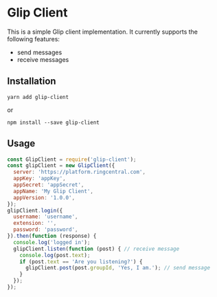 # Glip Client

This is a simple Glip client implementation. It currently supports the following features:

- send messages
- receive messages


## Installation

```
yarn add glip-client
```

or

```
npm install --save glip-client
```


## Usage

```javascript
const GlipClient = require('glip-client');
const glipClient = new GlipClient({
  server: 'https://platform.ringcentral.com',
  appKey: 'appKey',
  appSecret: 'appSecret',
  appName: 'My Glip Client',
  appVersion: '1.0.0',
});
glipClient.login({
  username: 'username',
  extension: '',
  password: 'password',
}).then(function (response) {
  console.log('logged in');
  glipClient.listen(function (post) { // receive message
    console.log(post.text);
    if (post.text == 'Are you listening?') {
      glipClient.post(post.groupId, 'Yes, I am.'); // send message
    }
  });
});
```
